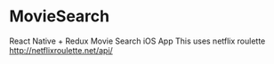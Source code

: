# MovieSearch
React Native + Redux Movie Search iOS App
This uses netflix roulette http://netflixroulette.net/api/
